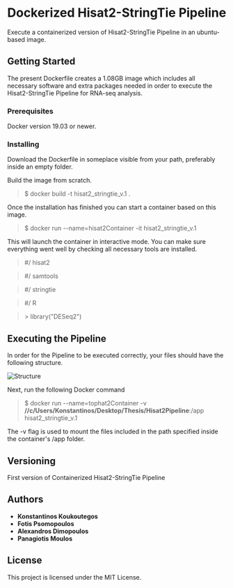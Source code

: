 # Dockerized Hisat2-StringTie Pipeline

Execute a containerized version of Hisat2-StringTie Pipeline in an ubuntu-based image. 

## Getting Started

The present Dockerfile creates a 1.08GB image which includes all necessary software and extra packages needed in order to execute the Hisat2-StringTie Pipeline for RNA-seq analysis. 

### Prerequisites

Docker version 19.03 or newer.

### Installing

Download the Dockerfile in someplace visible from your path, preferably inside an empty folder.

Build the image from scratch.


>$ docker build -t hisat2_stringtie_v.1 .


Once the installation has finished you can start a container based on this image.


>$ docker run --name=hisat2Container -it hisat2_stringtie_v.1


This will launch the container in interactive mode. You can make sure everything went well by checking all necessary tools are installed. 


> #/ hisat2

> #/ samtools

> #/ stringtie

> #/ R

> \> library("DESeq2")


## Executing the Pipeline

In order for the Pipeline to be executed correctly, your files should have the following structure.

![Structure](https://user-images.githubusercontent.com/56021536/68419821-a6ebf500-01a3-11ea-90b4-3b242ec9be11.png)

Next, run the following Docker command

>$ docker run --name=tophat2Container -v **//c/Users/Konstantinos/Desktop/Thesis/Hisat2Pipeline**:/app hisat2_stringtie_v.1

The -v flag is used to mount the files included in the path specified inside the container's /app folder.

## Versioning

First version of Containerized Hisat2-StringTie Pipeline

## Authors

* **Konstantinos Koukoutegos** 
* **Fotis Psomopoulos** 
* **Alexandros Dimopoulos** 
* **Panagiotis Moulos** 


## License

This project is licensed under the MIT License.



